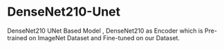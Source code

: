 # DenseNet210-Unet
DenseNet210 UNet Based Model , DenseNet210 as Encoder which is Pre-trained on ImageNet Dataset and Fine-tuned on our Dataset.
